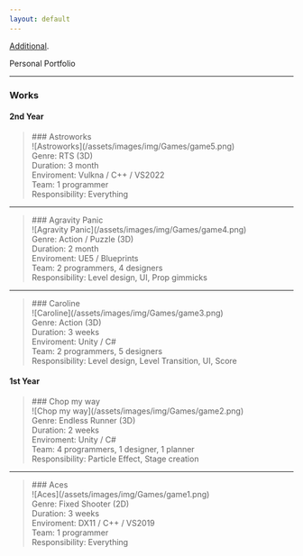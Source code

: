 ```yaml
---
layout: default
---
```


[Additional](./Additionals.md).

Personal Portfolio

* * *

### Works

#### 2nd Year

  >  <p> 
  >  ### Astroworks <br>
  >  ![Astroworks](/assets/images/img/Games/game5.png) <br>
  >  Genre: RTS (3D) <br>
  >  Duration: 3 month <br>
  >  Enviroment: Vulkna / C++ / VS2022 <br>
  >  Team: 1 programmer <br>
  >  Responsibility: Everything </p>

* * *
  >  <p>
  >  ### Agravity Panic <br>
  >  ![Agravity Panic](/assets/images/img/Games/game4.png) <br>
  >  Genre: Action / Puzzle (3D) <br>
  >  Duration: 2 month <br>
  >  Enviroment: UE5 / Blueprints <br>
  >  Team: 2 programmers, 4 designers <br>
  >  Responsibility: Level design, UI, Prop gimmicks </p>

* * *
  >  <p>
  >  ### Caroline <br>
  >  ![Caroline](/assets/images/img/Games/game3.png) <br>
  >  Genre: Action (3D) <br>
  >  Duration: 3 weeks <br>
  >  Enviroment: Unity / C# <br>
  >  Team: 2 programmers, 5 designers <br>
  >  Responsibility: Level design, Level Transition, UI, Score <br>

#### 1st Year

  >  <p>
  >  ### Chop my way <br>
  >  ![Chop my way](/assets/images/img/Games/game2.png) <br>
  >  Genre: Endless Runner (3D) <br>
  >  Duration: 2 weeks <br>
  >  Enviroment: Unity / C# <br>
  >  Team: 4 programmers, 1 designer, 1 planner <br>
  >  Responsibility: Particle Effect, Stage creation </p>

* * *
  >  <p>
  >  ### Aces <br>
  >  ![Aces](/assets/images/img/Games/game1.png) <br>
  >  Genre: Fixed Shooter (2D) <br>
  >  Duration: 3 weeks <br>
  >  Enviroment: DX11 / C++ / VS2019 <br>
  >  Team: 1 programmer <br>
  >  Responsibility: Everything </p>
